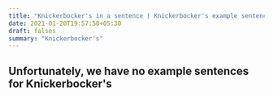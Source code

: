 ```yaml
---
title: "Knickerbocker's in a sentence | Knickerbocker's example sentences"
date: 2021-01-20T19:57:50+05:30
draft: falses
summary: "Knickerbocker's"
---
```

## Unfortunately, we have no example sentences for Knickerbocker's                 
